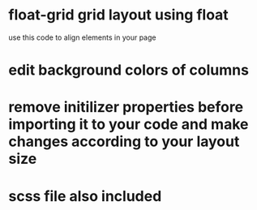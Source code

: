 # float-grid grid layout using float  
use this code to align elements in your page  

# edit background colors of columns 
# remove initilizer properties before importing it to your code and make changes according to your layout size  
# scss file also included
